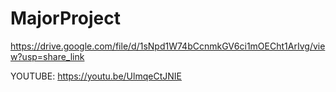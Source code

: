 # MajorProject
https://drive.google.com/file/d/1sNpd1W74bCcnmkGV6ci1mOECht1ArIvg/view?usp=share_link

YOUTUBE: https://youtu.be/UlmqeCtJNIE
